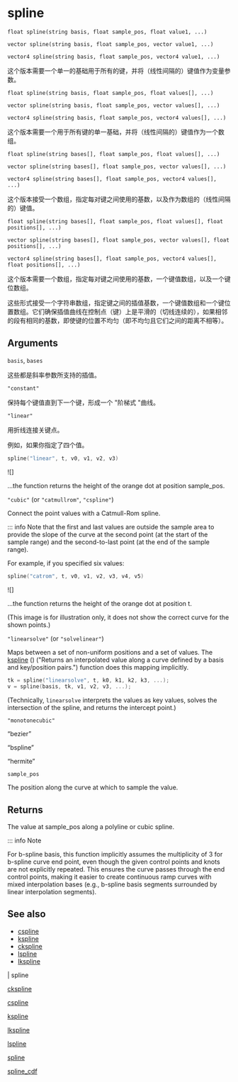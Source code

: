 # spline

`float spline(string basis, float sample_pos, float value1, ...)`

`vector spline(string basis, float sample_pos, vector value1, ...)`

`vector4 spline(string basis, float sample_pos, vector4 value1, ...)`

这个版本需要一个单一的基础用于所有的键，并将（线性间隔的）键值作为变量参数。

`float spline(string basis, float sample_pos, float values[], ...)`

`vector spline(string basis, float sample_pos, vector values[], ...)`

`vector4 spline(string basis, float sample_pos, vector4 values[], ...)`

这个版本需要一个用于所有键的单一基础，并将（线性间隔的）键值作为一个数组。

`float spline(string bases[], float sample_pos, float values[], ...)`

`vector spline(string bases[], float sample_pos, vector values[], ...)`

`vector4 spline(string bases[], float sample_pos, vector4 values[], ...)`

这个版本接受一个数组，指定每对键之间使用的基数，以及作为数组的（线性间隔的）键值。

`float spline(string bases[], float sample_pos, float values[], float positions[], ...)`

`vector spline(string bases[], float sample_pos, vector values[], float positions[], ...)`

`vector4 spline(string bases[], float sample_pos, vector4 values[], float positions[], ...)`

这个版本需要一个数组，指定每对键之间使用的基数，一个键值数组，以及一个键位数组。

这些形式接受一个字符串数组，指定键之间的插值基数，一个键值数组和一个键位置数组。它们确保插值曲线在控制点（键）上是平滑的（切线连续的），如果相邻的段有相同的基数，即使键的位置不均匀（即不均匀且它们之间的距离不相等）。

## Arguments

`basis`, `bases`

这些都是斜率参数所支持的插值。

`"constant"`

保持每个键值直到下一个键，形成一个 "阶梯式 "曲线。

`"linear"`

用折线连接关键点。

例如，如果你指定了四个值。

```c
spline("linear", t, v0, v1, v2, v3)

```

![]

…the function returns the height of the orange dot at position sample_pos.

`"cubic"` (or `"catmullrom"`, `"cspline"`)

Connect the point values with a Catmull-Rom spline.

::: info Note that the first and last values are outside the sample area to
provide the slope of the curve at the second point (at the start of the
sample range) and the second-to-last point (at the end of the sample
range).

For example, if you specified six values:

```c
spline("catrom", t, v0, v1, v2, v3, v4, v5)

```

![]

…the function returns the height of the orange dot at position t.

(This image is for illustration only, it does not show the correct
curve for the shown points.)

`"linearsolve"` (or `"solvelinear"`)

Maps between a set of non-uniform positions and a set of values.
The [kspline](kspline.html) () ("Returns an interpolated value along a curve defined by a basis and key/position pairs.") function does this mapping implicitly.

```c
tk = spline("linearsolve", t, k0, k1, k2, k3, ...);
v = spline(basis, tk, v1, v2, v3, ...);

```

(Technically, `linearsolve` interprets the values as key values, solves the
intersection of the spline, and returns the intercept point.)

`"monotonecubic"`

“bezier”

“bspline”

“hermite”

`sample_pos`

The position along the curve at which to sample the value.

## Returns

The value at sample_pos along a polyline or cubic spline.

::: info Note

For b-spline basis, this function implicitly assumes the multiplicity of 3
for b-spline curve end point, even though the given control points and
knots are not explicitly repeated. This ensures the curve passes through the
end control points, making it easier to create continuous ramp curves with
mixed interpolation bases (e.g., b-spline basis segments surrounded by
linear interpolation segments).

## See also

- [cspline](cspline.html)
- [kspline](kspline.html)
- [ckspline](ckspline.html)
- [lspline](lspline.html)
- [lkspline](lkspline.html)

|
spline

[ckspline](ckspline.html)

[cspline](cspline.html)

[kspline](kspline.html)

[lkspline](lkspline.html)

[lspline](lspline.html)

[spline](spline.html)

[spline_cdf](spline_cdf.html)
